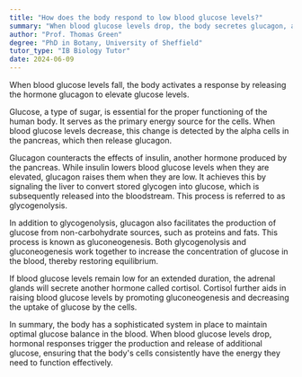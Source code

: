 ```yaml
---
title: "How does the body respond to low blood glucose levels?"
summary: "When blood glucose levels drop, the body secretes glucagon, a hormone that helps increase glucose levels in the bloodstream."
author: "Prof. Thomas Green"
degree: "PhD in Botany, University of Sheffield"
tutor_type: "IB Biology Tutor"
date: 2024-06-09
---
```


When blood glucose levels fall, the body activates a response by releasing the hormone glucagon to elevate glucose levels.

Glucose, a type of sugar, is essential for the proper functioning of the human body. It serves as the primary energy source for the cells. When blood glucose levels decrease, this change is detected by the alpha cells in the pancreas, which then release glucagon.

Glucagon counteracts the effects of insulin, another hormone produced by the pancreas. While insulin lowers blood glucose levels when they are elevated, glucagon raises them when they are low. It achieves this by signaling the liver to convert stored glycogen into glucose, which is subsequently released into the bloodstream. This process is referred to as glycogenolysis.

In addition to glycogenolysis, glucagon also facilitates the production of glucose from non-carbohydrate sources, such as proteins and fats. This process is known as gluconeogenesis. Both glycogenolysis and gluconeogenesis work together to increase the concentration of glucose in the blood, thereby restoring equilibrium.

If blood glucose levels remain low for an extended duration, the adrenal glands will secrete another hormone called cortisol. Cortisol further aids in raising blood glucose levels by promoting gluconeogenesis and decreasing the uptake of glucose by the cells.

In summary, the body has a sophisticated system in place to maintain optimal glucose balance in the blood. When blood glucose levels drop, hormonal responses trigger the production and release of additional glucose, ensuring that the body's cells consistently have the energy they need to function effectively.
    